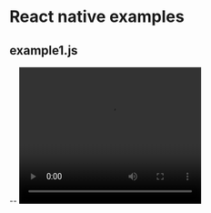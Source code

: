 # React native examples

## example1.js

-- <video width="320" height="240" controls>
  <source src="./videos/example1.mp4" type="video/mp4">
  Your browser does not support the video tag.
</video>


